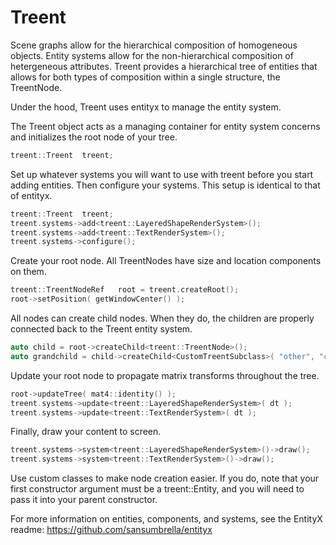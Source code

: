 # Treent

Scene graphs allow for the hierarchical composition of homogeneous objects. Entity systems allow for the non-hierarchical composition of hetergeneous attributes. Treent provides a hierarchical tree of entities that allows for both types of composition within a single structure, the TreentNode.

Under the hood, Treent uses entityx to manage the entity system.

The Treent object acts as a managing container for entity system concerns and initializes the root node of your tree.
```c++
treent::Treent	treent;
```

Set up whatever systems you will want to use with treent before you start adding entities. Then configure your systems. This setup is identical to that of entityx.
```c++
treent::Treent	treent;
treent.systems->add<treent::LayeredShapeRenderSystem>();
treent.systems->add<treent::TextRenderSystem>();
treent.systems->configure();
```

Create your root node. All TreentNodes have size and location components on them.
```c++
treent::TreentNodeRef	root = treent.createRoot();
root->setPosition( getWindowCenter() );
```

All nodes can create child nodes. When they do, the children are properly connected back to the Treent entity system.
```c++
auto child = root->createChild<treent::TreentNode>();
auto grandchild = child->createChild<CustomTreentSubclass>( "other", "constructor", "arguments" );
```

Update your root node to propagate matrix transforms throughout the tree.
```c++
root->updateTree( mat4::identity() );
treent.systems->update<treent::LayeredShapeRenderSystem>( dt );
treent.systems->update<treent::TextRenderSystem>( dt );
```

Finally, draw your content to screen.
```c++
treent.systems->system<treent::LayeredShapeRenderSystem>()->draw();
treent.systems->system<treent::TextRenderSystem>()->draw();
```

Use custom classes to make node creation easier. If you do, note that your first constructor argument must be a treent::Entity, and you will need to pass it into your parent constructor.

For more information on entities, components, and systems, see the EntityX readme:
https://github.com/sansumbrella/entityx
